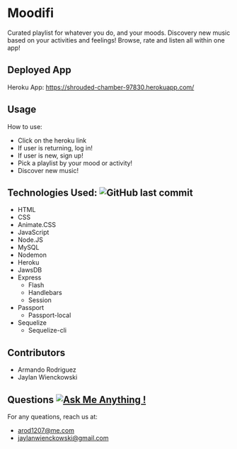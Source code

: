 # Moodifi
Curated playlist for whatever you do, and your moods. Discovery new music based on your activities and feelings! Browse, rate and listen all within one app!

## Deployed App
Heroku App: https://shrouded-chamber-97830.herokuapp.com/

 ## Usage
 How to use:
  - Click on the heroku link
  - If user is returning, log in!
  - If user is new, sign up! 
  - Pick a playlist by your mood or activity!
  - Discover new music!
  
 ## Technologies Used: ![GitHub last commit](https://img.shields.io/github/languages/top/arod1207/Moodifi)
- HTML
- CSS
- Animate.CSS
- JavaScript
- Node.JS
- MySQL
- Nodemon
- Heroku
- JawsDB
- Express
	 - Flash
	 - Handlebars
	 - Session
- Passport
	 - Passport-local
- Sequelize
	 - Sequelize-cli
      
## Contributors
 - Armando Rodriguez
 - Jaylan Wienckowski
  
## Questions   [![Ask Me Anything !](https://img.shields.io/badge/Ask%20me-anything-1abc9c.svg)](https://GitHub.com/Naereen/ama)
  
  For any queations, reach us at:
  - arod1207@me.com
  - jaylanwienckowski@gmail.com
